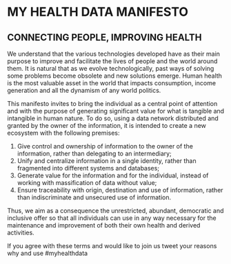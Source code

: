 # MY HEALTH DATA MANIFESTO

## CONNECTING PEOPLE, IMPROVING HEALTH

We understand that the various technologies developed have as their main purpose to improve and facilitate the lives of people and the world around them. It is natural that as we evolve technologically, past ways of solving some problems become obsolete and new solutions emerge. Human health is the most valuable asset in the world that impacts consumption, income generation and all the dynamism of any world politics.

This manifesto invites to bring the individual as a central point of attention and with the purpose of generating significant value for what is tangible and intangible in human nature. To do so, using a data network distributed and granted by the owner of the information, it is intended to create a new ecosystem with the following premises:

1. Give control and ownership of information to the owner of the information, rather than delegating to an intermediary;
2. Unify and centralize information in a single identity, rather than fragmented into different systems and databases;
3. Generate value for the information and for the individual, instead of working with massification of data without value;
4. Ensure traceability with origin, destination and use of information, rather than indiscriminate and unsecured use of information.

Thus, we aim as a consequence the unrestricted, abundant, democratic and inclusive offer so that all individuals can use in any way necessary for the maintenance and improvement of both their own health and derived activities.

If you agree with these terms and would like to join us tweet your reasons why and use #myhealthdata
